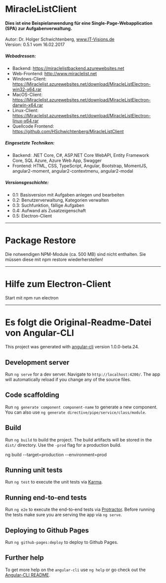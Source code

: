 # MiracleListClient

 <h4>Dies ist eine Beispielanwendung für eine Single-Page-Webapplication (SPA) zur Aufgabenverwaltung.</h4>
            <div>Autor: Dr. Holger Schwichtenberg, <a href="http://www.IT-Visions.de">www.IT-Visions.de</a></div>
            <div>Version: 0.5.1 vom 16.02.2017</div>
            <h5>Webadressen:</h5>
            <ul>
                <li>Backend: <a href="https://miraclelistbackend.azurewebsites.net">https://miraclelistbackend.azurewebsites.net</a></li>
                <li>Web-Frontend: <a href="http://www.miraclelist.net">http://www.miraclelist.net</a></li>
                <li>Windows-Client: <a href="https://Miraclelist.azurewebsites.net/download/MiracleListElectron-win32-x64.rar">https://Miraclelist.azurewebsites.net/download/MiracleListElectron-win32-x64.rar</a></li>
                <li>MacOS-Client: <a href="https://Miraclelist.azurewebsites.net/download/MiracleListElectron-darwin-x64.rar">https://Miraclelist.azurewebsites.net/download/MiracleListElectron-darwin-x64.rar</a></li>
                <li>Linux-Client: <a href="https://Miraclelist.azurewebsites.net/download/MiracleListElectron-linux-x64.rar">https://Miraclelist.azurewebsites.net/download/MiracleListElectron-linux-x64.rar</a></li>
                <li>Quellcode Frontend: <a href="https://github.com/HSchwichtenberg/MiracleListClient">https://github.com/HSchwichtenberg/MiracleListClient</a></li>
            </ul>
            <h5>Eingesetzte Techniken:</h5>
            <ul>
                <li>Backend: .NET Core, C#, ASP.NET Core WebAPI, Entity Framework Core, SQL Azure, Azure Web App, Swagger</li>
                <li>Frontend: HTML, CSS, TypeScript, Angular, Bootstrap, MomentJS, angular2-moment, angular2-contextmenu, angular2-modal</li>
            </ul></h5>
             <h5>Versionsgeschichte:</h5>
            <ul>
                <li>0.1: Basisversion mit Aufgaben anlegen und bearbeiten</li>
                <li>0.2: Benutzerverwaltung, Kategorien verwalten</li>
                <li>0.3: Suchfunktion, fällige Aufgaben</li>
                <li>0.4: Aufwand als Zusatzeigenschaft</li>
                <li>0.5: Electron-Client</li>
</ul>

--------------------------------------------------------
# Package Restore

Die notwendigen NPM-Module (ca. 500 MB) sind nicht enthalten. Sie müssen diese mit npm restore wiederherstellen!

--------------------------------------------------------

# Hilfe zum Electron-Client

Start mit npm run electron

--------------------------------------------------------
# Es folgt die Original-Readme-Datei von Angular-CLI

This project was generated with [angular-cli](https://github.com/angular/angular-cli) version 1.0.0-beta.24.

## Development server
Run `ng serve` for a dev server. Navigate to `http://localhost:4200/`. The app will automatically reload if you change any of the source files.

## Code scaffolding

Run `ng generate component component-name` to generate a new component. You can also use `ng generate directive/pipe/service/class/module`.

## Build

Run `ng build` to build the project. The build artifacts will be stored in the `dist/` directory. Use the `-prod` flag for a production build.

ng build --target=production --environment=prod

## Running unit tests

Run `ng test` to execute the unit tests via [Karma](https://karma-runner.github.io).

## Running end-to-end tests

Run `ng e2e` to execute the end-to-end tests via [Protractor](http://www.protractortest.org/).
Before running the tests make sure you are serving the app via `ng serve`.

## Deploying to Github Pages

Run `ng github-pages:deploy` to deploy to Github Pages.

## Further help

To get more help on the `angular-cli` use `ng help` or go check out the [Angular-CLI README](https://github.com/angular/angular-cli/blob/master/README.md).
